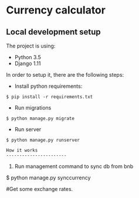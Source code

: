 # Currency calculator

Local development setup
-----------------------

The project is using:

-   Python 3.5
-   Django 1.11

In order to setup it, there are the following steps:

-   Install python requirements:

<!-- -->

    $ pip install -r requirements.txt

-   Run migrations

<!-- -->
    $ python manage.py migrate

-   Run server

<!-- -->

    $ python manage.py runserver

    How it works
    -----------------------
 1. Run management command to sync db from bnb

 $ python manage.py synccurrency

 #Get some exchange rates.
